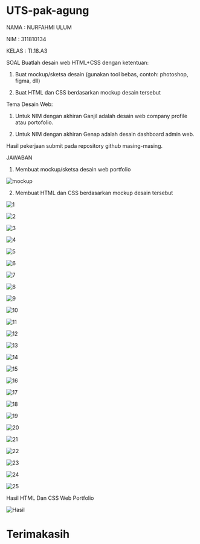 # UTS-pak-agung

NAMA : NURFAHMI ULUM

NIM : 311810134

KELAS : TI.18.A3

SOAL
Buatlah desain web HTML+CSS dengan ketentuan:

1. Buat mockup/sketsa desain (gunakan tool bebas, contoh: photoshop, figma, dll)

2. Buat HTML dan CSS berdasarkan mockup desain tersebut

Tema Desain Web:

1. Untuk NIM dengan akhiran Ganjil adalah desain web company profile atau portofolio.

2. Untuk NIM dengan akhiran Genap adalah desain dashboard admin web.

Hasil pekerjaan submit pada repository github masing-masing.

JAWABAN

1. Membuat mockup/sketsa desain web portfolio 

![mockup](https://user-images.githubusercontent.com/64789818/81037524-3a8d4c80-8ecd-11ea-95d1-b52d4925f2bc.png)

2. Membuat HTML dan CSS berdasarkan mockup desain tersebut

![1](https://user-images.githubusercontent.com/64789818/81037609-8a6c1380-8ecd-11ea-8273-8ab9bd9c5dc0.png)

![2](https://user-images.githubusercontent.com/64789818/81037630-a1ab0100-8ecd-11ea-9a74-8349093a1e25.png)

![3](https://user-images.githubusercontent.com/64789818/81037663-c7d0a100-8ecd-11ea-8697-a56cf400bb4d.png)

![4](https://user-images.githubusercontent.com/64789818/81037695-e0d95200-8ecd-11ea-81f8-4bf045585d55.png)

![5](https://user-images.githubusercontent.com/64789818/81037728-fb133000-8ecd-11ea-8869-6be44aa1ee7a.png)

![6](https://user-images.githubusercontent.com/64789818/81037770-141be100-8ece-11ea-8013-bd8a54478790.png)

![7](https://user-images.githubusercontent.com/64789818/81037792-1ed67600-8ece-11ea-8a44-16ab05027be9.png)

![8](https://user-images.githubusercontent.com/64789818/81037802-29910b00-8ece-11ea-9e83-e39886d2eba2.png)

![9](https://user-images.githubusercontent.com/64789818/81037872-65c46b80-8ece-11ea-9aa0-42e4c6e4e9d0.png)

![10](https://user-images.githubusercontent.com/64789818/81037890-75dc4b00-8ece-11ea-9dc6-f33fd1fd1db1.png)

![11](https://user-images.githubusercontent.com/64789818/81037898-7e348600-8ece-11ea-8bcf-35a4b23632d9.png)

![12](https://user-images.githubusercontent.com/64789818/81037907-87255780-8ece-11ea-9688-6a30f845e670.png)

![13](https://user-images.githubusercontent.com/64789818/81038006-cf447a00-8ece-11ea-8f1e-8ce5a75e88cc.png)

![14](https://user-images.githubusercontent.com/64789818/81038016-d79cb500-8ece-11ea-8eea-77f1ed131f6c.png)

![15](https://user-images.githubusercontent.com/64789818/81038026-e08d8680-8ece-11ea-8cbc-5463d9fc9580.png)

![16](https://user-images.githubusercontent.com/64789818/81038072-0e72cb00-8ecf-11ea-8731-03a4dd446478.png)

![17](https://user-images.githubusercontent.com/64789818/81038082-16326f80-8ecf-11ea-8669-ef0ab6ceb39a.png)

![18](https://user-images.githubusercontent.com/64789818/81038096-1cc0e700-8ecf-11ea-9c61-0ec4cd638cc2.png)

![19](https://user-images.githubusercontent.com/64789818/81038163-467a0e00-8ecf-11ea-968a-48fa6bbc78aa.png)

![20](https://user-images.githubusercontent.com/64789818/81038169-4c6fef00-8ecf-11ea-9586-a687a550f79d.png)

![21](https://user-images.githubusercontent.com/64789818/81038182-542f9380-8ecf-11ea-915f-029496feee97.png)

![22](https://user-images.githubusercontent.com/64789818/81038195-5bef3800-8ecf-11ea-80e7-a7d7533dd269.png)

![23](https://user-images.githubusercontent.com/64789818/81038269-a7094b00-8ecf-11ea-9d9e-e3e2f24058af.png)

![24](https://user-images.githubusercontent.com/64789818/81038283-acff2c00-8ecf-11ea-8a9b-27bb743597a6.png)

![25](https://user-images.githubusercontent.com/64789818/81038301-b2f50d00-8ecf-11ea-8623-b32aa6a0546e.png)

Hasil HTML Dan CSS Web Portfolio

![Hasil](https://user-images.githubusercontent.com/64789818/81038607-c94f9880-8ed0-11ea-8fa5-572123a2b619.png)

# Terimakasih
